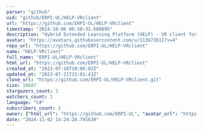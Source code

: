 ```yaml
---
parser: "github"
uid: "github/ERPI-UL/HELP-VRclient"
url: "https://github.com/ERPI-UL/HELP-VRclient"
timestamp: "2024-10-06 00:50:32.680895"
description: "Hybrid Extended Learning Platform (HELP) - VR client for Meta Quest"
avatar: "https://avatars.githubusercontent.com/u/113673811?v=4"
repo_url: "https://github.com/ERPI-UL/HELP-VRclient"
name: "HELP-VRclient"
full_name: "ERPI-UL/HELP-VRclient"
html_url: "https://github.com/ERPI-UL/HELP-VRclient"
created_at: "2023-07-18T10:06:02Z"
updated_at: "2023-07-21T15:01:43Z"
clone_url: "https://github.com/ERPI-UL/HELP-VRclient.git"
size: 16687
stargazers_count: 1
watchers_count: 1
language: "C#"
subscribers_count: 2
owner: {"html_url": "https://github.com/ERPI-UL", "avatar_url": "https://avatars.githubusercontent.com/u/113673811?v=4", "login": "ERPI-UL", "type": "Organization"}
date: "2024-11-02 14:24:20.791639"
---
```

